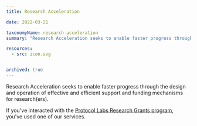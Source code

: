 ```yaml
---
title: Research Acceleration

date: 2022-03-21

taxonomyName: research-acceleration
summary: "Research Acceleration seeks to enable faster progress through the design and operation of effective and efficient support and funding mechanisms."

resources:
  - src: icon.svg


archived: true
---
```


Research Acceleration seeks to enable faster progress through the design and operation of effective and efficient support and funding mechanisms for research(ers).

If you've interacted with the [Protocol Labs Research Grants program](https://grants.protocol.ai/), you've used one of our services.

